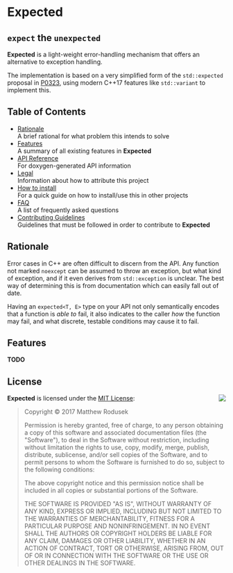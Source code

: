 # Expected

## `expect` the `unexpected`

**Expected** is a light-weight error-handling mechanism that offers an
alternative to exception handling.

The implementation is based on a very simplified form of the `std::expected`
proposal in [P0323](http://www.open-std.org/jtc1/sc22/wg21/docs/papers/2019/p0323r9.html),
using modern C++17 features like `std::variant` to implement this.

## Table of Contents

* [Rationale](#rationale) \
  A brief rational for what problem this intends to solve
* [Features](#features) \
  A summary of all existing features in **Expected**
* [API Reference](https://bitwizeshift.github.io/expected/api/latest/manual.html) \
  For doxygen-generated API information
* [Legal](doc/legal.md) \
  Information about how to attribute this project
* [How to install](doc/installing.md) \
  For a quick guide on how to install/use this in other projects
* [FAQ](doc/faq.md) \
  A list of frequently asked questions
* [Contributing Guidelines](.github/CONTRIBUTING.md) \
  Guidelines that must be followed in order to contribute to **Expected**

## Rationale

Error cases in C++ are often difficult to discern from the API. Any function
not marked `noexcept` can be assumed to throw an exception, but what kind of
exception, and if it even derives from `std::exception` is unclear. The best
way of determining this is from documentation which can easily fall out of date.

Having an `expected<T, E>` type on your API not only semantically encodes that
a function is _able to_ fail, it also indicates to the caller _how_ the function
may fail, and what discrete, testable conditions may cause it to fail.

## Features

**TODO**

## <a name="license"></a>License

<img align="right" src="http://opensource.org/trademarks/opensource/OSI-Approved-License-100x137.png">

**Expected** is licensed under the
[MIT License](http://opensource.org/licenses/MIT):

> Copyright &copy; 2017 Matthew Rodusek
>
> Permission is hereby granted, free of charge, to any person obtaining a copy
> of this software and associated documentation files (the "Software"), to deal
> in the Software without restriction, including without limitation the rights
> to use, copy, modify, merge, publish, distribute, sublicense, and/or sell
> copies of the Software, and to permit persons to whom the Software is
> furnished to do so, subject to the following conditions:
>
> The above copyright notice and this permission notice shall be included in all
> copies or substantial portions of the Software.
>
> THE SOFTWARE IS PROVIDED "AS IS", WITHOUT WARRANTY OF ANY KIND, EXPRESS OR
> IMPLIED, INCLUDING BUT NOT LIMITED TO THE WARRANTIES OF MERCHANTABILITY,
> FITNESS FOR A PARTICULAR PURPOSE AND NONINFRINGEMENT. IN NO EVENT SHALL THE
> AUTHORS OR COPYRIGHT HOLDERS BE LIABLE FOR ANY CLAIM, DAMAGES OR OTHER
> LIABILITY, WHETHER IN AN ACTION OF CONTRACT, TORT OR OTHERWISE, ARISING FROM,
> OUT OF OR IN CONNECTION WITH THE SOFTWARE OR THE USE OR OTHER DEALINGS IN THE
> SOFTWARE.
